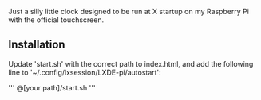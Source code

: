 Just a silly little clock designed to be run at X startup on my Raspberry Pi with the official touchscreen.

## Installation
Update 'start.sh' with the correct path to index.html, and add the following line to '~/.config/lxsession/LXDE-pi/autostart':

'''
@[your path]/start.sh
'''

